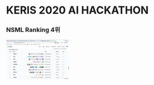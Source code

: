 # KERIS 2020 AI HACKATHON

### NSML Ranking 4위

<img src="https://github.com/andong-jungang/keris/blob/main/%E1%84%89%E1%85%B3%E1%84%8F%E1%85%B3%E1%84%85%E1%85%B5%E1%86%AB%E1%84%89%E1%85%A3%E1%86%BA%202020-11-15%20%E1%84%8B%E1%85%A9%E1%84%8C%E1%85%A5%E1%86%AB%203.00.08.png?raw=true" width="170"></img>
